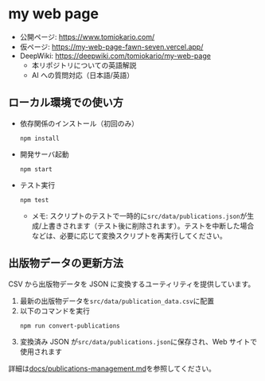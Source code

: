 
# my web page

- 公開ページ: https://www.tomiokario.com/
- 仮ページ: https://my-web-page-fawn-seven.vercel.app/
- DeepWiki: https://deepwiki.com/tomiokario/my-web-page
  - 本リポジトリについての英語解説
  - AI への質問対応（日本語/英語）

## ローカル環境での使い方

- 依存関係のインストール（初回のみ）
  ```
  npm install
  ```
- 開発サーバ起動
  ```
  npm start
  ```
- テスト実行
  ```
  npm test
  ```
  - メモ: スクリプトのテストで一時的に`src/data/publications.json`が生成/上書きされます（テスト後に削除されます）。テストを中断した場合などは、必要に応じて変換スクリプトを再実行してください。

## 出版物データの更新方法

CSV から出版物データを JSON に変換するユーティリティを提供しています。

1. 最新の出版物データを`src/data/publication_data.csv`に配置
2. 以下のコマンドを実行
   ```
   npm run convert-publications
   ```
3. 変換済み JSON が`src/data/publications.json`に保存され、Web サイトで使用されます

詳細は[docs/publications-management.md](docs/publications-management.md)を参照してください。
